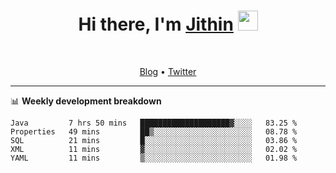 <h1 align="center">Hi there, I'm <a href="https://jithset.github.io/" target="_blank">Jithin</a> <img
src="https://github.com/blackcater/blackcater/raw/main/images/Hi.gif" height="32" /></h1>

<br />

<p align="center">
  <a href="https://jithset.github.io">Blog</a> •
  <a href="https://twitter.com/jithset">Twitter</a>
</p>

---

📊 **Weekly development breakdown**

<!--START_SECTION:waka-->
```text
Java         7 hrs 50 mins   ████████████████████▓░░░░   83.25 % 
Properties   49 mins         ██▒░░░░░░░░░░░░░░░░░░░░░░   08.78 % 
SQL          21 mins         █░░░░░░░░░░░░░░░░░░░░░░░░   03.86 % 
XML          11 mins         ▓░░░░░░░░░░░░░░░░░░░░░░░░   02.02 % 
YAML         11 mins         ▒░░░░░░░░░░░░░░░░░░░░░░░░   01.98 % 
```
<!--END_SECTION:waka-->

